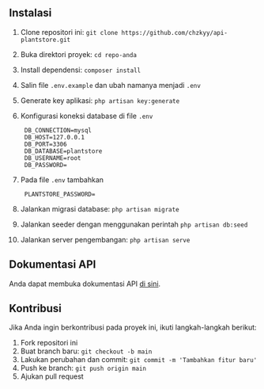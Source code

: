 
## Instalasi

1. Clone repositori ini: `git clone https://github.com/chzkyy/api-plantstore.git`
2. Buka direktori proyek: `cd repo-anda`
3. Install dependensi: `composer install`
4. Salin file `.env.example` dan ubah namanya menjadi `.env`
5. Generate key aplikasi: `php artisan key:generate`
6. Konfigurasi koneksi database di file `.env`

        DB_CONNECTION=mysql
        DB_HOST=127.0.0.1
        DB_PORT=3306
        DB_DATABASE=plantstore
        DB_USERNAME=root
        DB_PASSWORD=
      
8. Pada file `.env` tambahkan
   
        PLANTSTORE_PASSWORD=
      
9. Jalankan migrasi database: `php artisan migrate`
10. Jalankan seeder dengan menggunakan perintah `php artisan db:seed`
11. Jalankan server pengembangan: `php artisan serve`

## Dokumentasi API

Anda dapat membuka dokumentasi API [di sini](https://documenter.getpostman.com/view/20223372/2sA35A64JL).


## Kontribusi

Jika Anda ingin berkontribusi pada proyek ini, ikuti langkah-langkah berikut:

1. Fork repositori ini
2. Buat branch baru: `git checkout -b main`
3. Lakukan perubahan dan commit: `git commit -m 'Tambahkan fitur baru'`
4. Push ke branch: `git push origin main`
5. Ajukan pull request
